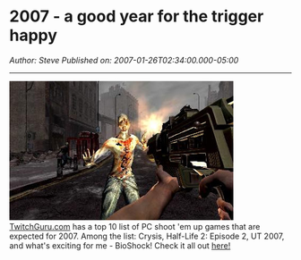 # 2007 - a good year for the trigger happy

*Author: Steve*
*Published on: 2007-01-26T02:34:00.000-05:00*

---

[![](hellgate_1.jpg)](http://www.twitchguru.com) [TwitchGuru.com](http://www.twitchguru.com) has a top 10 list of PC shoot 'em up games that are expected for 2007. Among the list: Crysis, Half-Life 2: Episode 2, UT 2007, and what's exciting for me - BioShock! Check it all out [here!](http://www.twitchguru.com/2007/01/25/top_ten_pc_shooters_to_watch_for_in_2007/) 